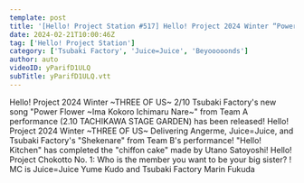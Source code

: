 ```yaml
---
template: post
title: '[Hello! Project Station #517] Hello! Project 2024 Winter “Power Flower ~Let’s all come together~” “Shekenare” / Kitchen Chocotto No.1 / MC: Yume Kudo, Marin Fukuda'
date: 2024-02-21T10:00:46Z
tag: ['Hello! Project Station']
category: ['Tsubaki Factory', 'Juice=Juice', 'Beyooooonds']
author: auto 
videoID: yParifD1ULQ
subTitle: yParifD1ULQ.vtt
---
```

Hello! Project 2024 Winter ~THREE OF US~ 2/10 Tsubaki Factory's new song "Power Flower ~Ima Kokoro Ichimaru Nare~" from Team A performance (2.10 TACHIKAWA STAGE GARDEN) has been released!
Hello! Project 2024 Winter ~THREE OF US~ Delivering Angerme, Juice=Juice, and Tsubaki Factory's "Shekenare" from Team B's performance! "Hello! Kitchen" has completed the "chiffon cake" made by Utano Satoyoshi! Hello! Project Chokotto No. 1: Who is the member you want to be your big sister? !
  MC is Juice=Juice Yume Kudo and Tsubaki Factory Marin Fukuda
